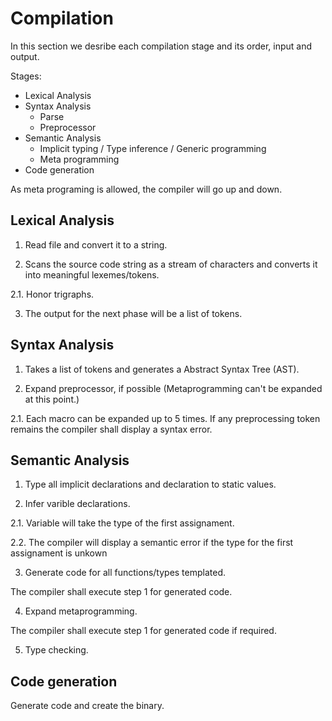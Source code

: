 # Compilation

In this section we desribe each compilation stage and its order,
input and output.

Stages:
* Lexical Analysis
* Syntax Analysis
  * Parse
  * Preprocessor
* Semantic Analysis
  * Implicit typing / Type inference / Generic programming
  * Meta programming
* Code generation

As meta programing is allowed, the compiler will go up and down.

## Lexical Analysis

1. Read file and convert it to a string.

2. Scans the source code string as a stream of characters and converts it
into meaningful lexemes/tokens.

2.1. Honor trigraphs.

3. The output for the next phase will be a list of tokens.


## Syntax Analysis

1. Takes a list of tokens and generates a Abstract Syntax Tree (AST).

2. Expand preprocessor, if possible (Metaprogramming can't be expanded at this point.)

2.1. Each macro can be expanded up to 5 times. If any preprocessing
token remains the compiler shall display a syntax error.


## Semantic Analysis

1. Type all implicit declarations and declaration to static values.

2. Infer varible declarations.

2.1. Variable will take the type of the first assignament.

2.2. The compiler will display a semantic error if the type for the first
assignament is unkown

3. Generate code for all functions/types templated.

The compiler shall execute step 1 for generated code.

4. Expand metaprogramming.

The compiler shall execute step 1 for generated code if required.

5. Type checking.


## Code generation

Generate code and create the binary.

